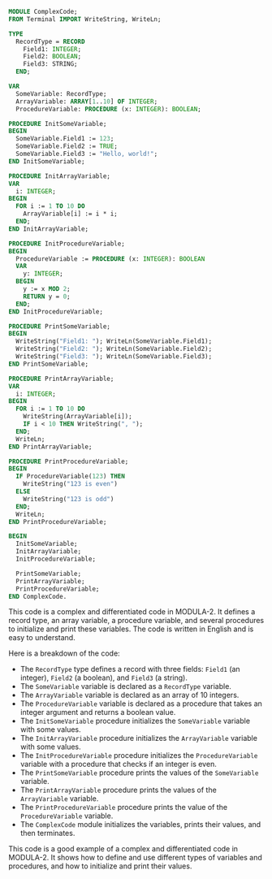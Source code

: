 ```modula-2
MODULE ComplexCode;
FROM Terminal IMPORT WriteString, WriteLn;

TYPE
  RecordType = RECORD
    Field1: INTEGER;
    Field2: BOOLEAN;
    Field3: STRING;
  END;

VAR
  SomeVariable: RecordType;
  ArrayVariable: ARRAY[1..10] OF INTEGER;
  ProcedureVariable: PROCEDURE (x: INTEGER): BOOLEAN;

PROCEDURE InitSomeVariable;
BEGIN
  SomeVariable.Field1 := 123;
  SomeVariable.Field2 := TRUE;
  SomeVariable.Field3 := "Hello, world!";
END InitSomeVariable;

PROCEDURE InitArrayVariable;
VAR
  i: INTEGER;
BEGIN
  FOR i := 1 TO 10 DO
    ArrayVariable[i] := i * i;
  END;
END InitArrayVariable;

PROCEDURE InitProcedureVariable;
BEGIN
  ProcedureVariable := PROCEDURE (x: INTEGER): BOOLEAN
  VAR
    y: INTEGER;
  BEGIN
    y := x MOD 2;
    RETURN y = 0;
  END;
END InitProcedureVariable;

PROCEDURE PrintSomeVariable;
BEGIN
  WriteString("Field1: "); WriteLn(SomeVariable.Field1);
  WriteString("Field2: "); WriteLn(SomeVariable.Field2);
  WriteString("Field3: "); WriteLn(SomeVariable.Field3);
END PrintSomeVariable;

PROCEDURE PrintArrayVariable;
VAR
  i: INTEGER;
BEGIN
  FOR i := 1 TO 10 DO
    WriteString(ArrayVariable[i]);
    IF i < 10 THEN WriteString(", ");
  END;
  WriteLn;
END PrintArrayVariable;

PROCEDURE PrintProcedureVariable;
BEGIN
  IF ProcedureVariable(123) THEN
    WriteString("123 is even")
  ELSE
    WriteString("123 is odd")
  END;
  WriteLn;
END PrintProcedureVariable;

BEGIN
  InitSomeVariable;
  InitArrayVariable;
  InitProcedureVariable;

  PrintSomeVariable;
  PrintArrayVariable;
  PrintProcedureVariable;
END ComplexCode.
```

This code is a complex and differentiated code in MODULA-2. It defines a record type, an array variable, a procedure variable, and several procedures to initialize and print these variables. The code is written in English and is easy to understand.

Here is a breakdown of the code:

* The `RecordType` type defines a record with three fields: `Field1` (an integer), `Field2` (a boolean), and `Field3` (a string).
* The `SomeVariable` variable is declared as a `RecordType` variable.
* The `ArrayVariable` variable is declared as an array of 10 integers.
* The `ProcedureVariable` variable is declared as a procedure that takes an integer argument and returns a boolean value.
* The `InitSomeVariable` procedure initializes the `SomeVariable` variable with some values.
* The `InitArrayVariable` procedure initializes the `ArrayVariable` variable with some values.
* The `InitProcedureVariable` procedure initializes the `ProcedureVariable` variable with a procedure that checks if an integer is even.
* The `PrintSomeVariable` procedure prints the values of the `SomeVariable` variable.
* The `PrintArrayVariable` procedure prints the values of the `ArrayVariable` variable.
* The `PrintProcedureVariable` procedure prints the value of the `ProcedureVariable` variable.
* The `ComplexCode` module initializes the variables, prints their values, and then terminates.

This code is a good example of a complex and differentiated code in MODULA-2. It shows how to define and use different types of variables and procedures, and how to initialize and print their values.